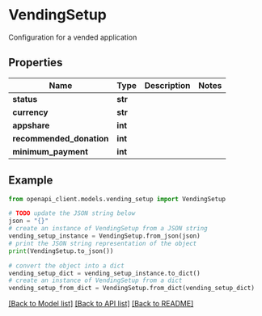 # VendingSetup

Configuration for a vended application

## Properties

Name | Type | Description | Notes
------------ | ------------- | ------------- | -------------
**status** | **str** |  | 
**currency** | **str** |  | 
**appshare** | **int** |  | 
**recommended_donation** | **int** |  | 
**minimum_payment** | **int** |  | 

## Example

```python
from openapi_client.models.vending_setup import VendingSetup

# TODO update the JSON string below
json = "{}"
# create an instance of VendingSetup from a JSON string
vending_setup_instance = VendingSetup.from_json(json)
# print the JSON string representation of the object
print(VendingSetup.to_json())

# convert the object into a dict
vending_setup_dict = vending_setup_instance.to_dict()
# create an instance of VendingSetup from a dict
vending_setup_from_dict = VendingSetup.from_dict(vending_setup_dict)
```
[[Back to Model list]](../README.md#documentation-for-models) [[Back to API list]](../README.md#documentation-for-api-endpoints) [[Back to README]](../README.md)


